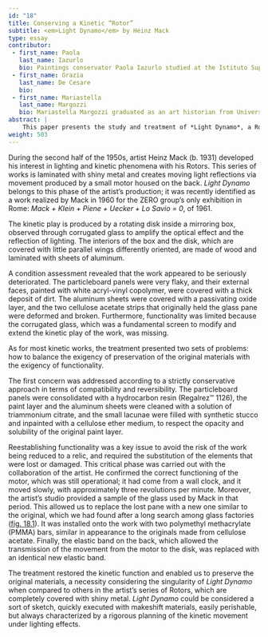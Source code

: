 ```yaml
---
id: "18"
title: Conserving a Kinetic “Rotor”
subtitle: <em>Light Dynamo</em> by Heinz Mack
type: essay
contributor:
 - first_name: Paola
   last_name: Iazurlo
   bio: Paintings conservator Paola Iazurlo studied at the Istituto Superiore per la Conservazione ed il Restauro (ISCR; formerly ICR) in Rome, where she received an MA in conservation of stone artworks and architectural finishings. She received an MA in art history and a post-degree specialization in medieval and modern art history from Università degli Studi di Roma “La Sapienza.” She works as a conservator, researcher, and teacher at ISCR, Conservation Department of Contemporary Art Materials. Since 2015 she has been a teacher and researcher at the University of Applied Sciences and Arts of Southern Switzerland (SUPSI).
 - first_name: Grazia
   last_name: De Cesare
   bio:
 - first_name: Mariastella
   last_name: Margozzi
   bio: Mariastella Margozzi graduated as an art historian from Università degli Studi di Roma “La Sapienza,” where she also took a post-degree specialization (three-year course) in medieval and modern history of art. Since 1988, she has been working with at the Italian Ministry of Cultural Heritage, first at the Caserta royal palace (Reggia di Caserta) and then at the Galleria Nazionale d’Arte Moderna e Contemporanea (GNAM) in Rome (1993–2016). As director of GNAM’s conservation department, she was responsible for the collection of works dating to the first half of twentieth century, as well as the collection of kinetic and visual art, coordinating the conservation treatments carried out since 1996. She has planned and executed several exhibitions on Italian contemporary art and has written numerous essays on the subject.
abstract: |
    This paper presents the study and treatment of *Light Dynamo*, a Rotor by Heinz Mack (b. 1931), which was carried out by the Laboratorio di Restauro Materiali dell’Arte Contemporanea (Conservation Department of Contemporary Art Materials) of the Istituto Superiore per la Conservazione e il Restauro (ISCR) in Rome. *Light Dynamo* is an assemblage of wooden panels forming a box. Inside is an aluminum-coated disk connected to an electric mechanism, which allows its slow rotation. The work is in the collection of the Galleria Nazionale d’Arte Moderna e Contemporanea (GNAM), which acquired it from the Salita gallery in Rome in 1986. It had never been exhibited because of its poor condition. The treatment focused on the conservation of the constituent materials and the refunctionalization of the kinetic system, made possible with the collaboration of the artist’s studio.
weight: 503
---
```


During the second half of the 1950s, artist Heinz Mack (b. 1931) developed his interest in lighting and kinetic phenomena with his Rotors. This series of works is laminated with shiny metal and creates moving light reflections via movement produced by a small motor housed on the back. *Light Dynamo* belongs to this phase of the artist’s production; it was recently identified as a work realized by Mack in 1960 for the ZERO group’s only exhibition in Rome: *Mack + Klein + Piene + Uecker + Lo Savio = 0*, of 1961.

The kinetic play is produced by a rotating disk inside a mirroring box, observed through corrugated glass to amplify the optical effect and the reflection of lighting. The interiors of the box and the disk, which are covered with little parallel wings differently oriented, are made of wood and laminated with sheets of aluminum.

A condition assessment revealed that the work appeared to be seriously deteriorated. The particleboard panels were very flaky, and their external faces, painted with white acryl-vinyl copolymer, were covered with a thick deposit of dirt. The aluminum sheets were covered with a passivating oxide layer, and the two cellulose acetate strips that originally held the glass pane were deformed and broken. Furthermore, functionality was limited because the corrugated glass, which was a fundamental screen to modify and extend the kinetic play of the work, was missing.

As for most kinetic works, the treatment presented two sets of problems: how to balance the exigency of preservation of the original materials with the exigency of functionality.

The first concern was addressed according to a strictly conservative approach in terms of compatibility and reversibility. The particleboard panels were consolidated with a hydrocarbon resin (Regalrez™ 1126), the paint layer and the aluminum sheets were cleaned with a solution of triammonium citrate, and the small lacunae were filled with synthetic stucco and inpainted with a cellulose ether medium, to respect the opacity and solubility of the original paint layer.

Reestablishing functionality was a key issue to avoid the risk of the work being reduced to a relic, and required the substitution of the elements that were lost or damaged. This critical phase was carried out with the collaboration of the artist. He confirmed the correct functioning of the motor, which was still operational; it had come from a wall clock, and it moved slowly, with approximately three revolutions per minute. Moreover, the artist’s studio provided a sample of the glass used by Mack in that period. This allowed us to replace the lost pane with a new one similar to the original, which we had found after a long search among glass factories ([fig. 18.1](#18.1)). It was installed onto the work with two polymethyl methacrylate (PMMA) bars, similar in appearance to the originals made from cellulose acetate. Finally, the elastic band on the back, which allowed the transmission of the movement from the motor to the disk, was replaced with an identical new elastic band.

The treatment restored the kinetic function and enabled us to preserve the original materials, a necessity considering the singularity of *Light Dynamo* when compared to others in the artist’s series of Rotors, which are completely covered with shiny metal. *Light Dynamo* could be considered a sort of sketch, quickly executed with makeshift materials, easily perishable, but always characterized by a rigorous planning of the kinetic movement under lighting effects.
